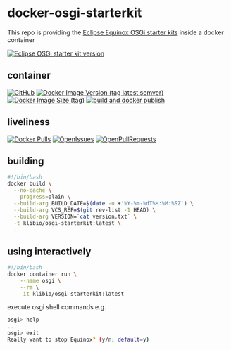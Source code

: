 # docker-osgi-starterkit
This repo is providing the [Eclipse Equinox OSGi starter kits](https://www.eclipse.org/equinox/) inside a docker container

[![Eclipse OSGi starter kit version](https://img.shields.io/badge/Eclipse%20OSGi%20starter%20kit%20version-R--4.20--202106111600-blue)](https://download.eclipse.org/equinox/drops/R-4.20-202106111600/)

## container
[![GitHub](https://img.shields.io/github/license/klibio/docker-osgi-starterkit)](https://raw.githubusercontent.com/klibio/docker-osgi-starterkit/main/LICENSE)
[![Docker Image Version (tag latest semver)](https://img.shields.io/docker/v/klibio/osgi-starterkit/latest)](https://hub.docker.com/r/klibio/osgi-starterkit)
[![Docker Image Size (tag)](https://img.shields.io/docker/image-size/klibio/osgi-starterkit/latest)](https://hub.docker.com/r/klibio/osgi-starterkit)
[![build and docker publish](https://github.com/klibio/docker-osgi-starterkit/actions/workflows/actions_build.yml/badge.svg)](https://github.com/klibio/docker-osgi-starterkit/actions/workflows/actions_build.yml?query=branch%3Amain)

## liveliness
[![Docker Pulls](https://img.shields.io/docker/pulls/klibio/osgi-starterkit)](https://hub.docker.com/repository/docker/klibio/osgi-starterkit)
[![OpenIssues](https://img.shields.io/github/issues-raw/klibio/docker-osgi-starterkit)](https://github.com/klibio/docker-osgi-starterkit/issues?q=is%3Aopen+is%3Aissue)
[![OpenPullRequests](https://img.shields.io/github/issues-pr-raw/klibio/docker-osgi-starterkit)](https://github.com/klibio/docker-osgi-starterkit/pulls?q=is%3Aopen+is%3Apr)

## building
```bash
#!/bin/bash
docker build \
  --no-cache \
  --progress=plain \
  --build-arg BUILD_DATE=$(date -u +'%Y-%m-%dT%H:%M:%SZ') \
  --build-arg VCS_REF=$(git rev-list -1 HEAD) \
  --build-arg VERSION=`cat version.txt` \
  -t klibio/osgi-starterkit:latest \
  .
```
## using interactively
```bash
#!/bin/bash
docker container run \
    --name osgi \
    --rm \
    -it klibio/osgi-starterkit:latest
```

execute osgi shell commands e.g.
```bash
osgi> help
...
osgi> exit
Really want to stop Equinox? (y/n; default=y)
```
